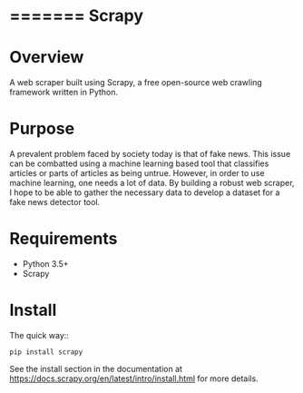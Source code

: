 =======
Scrapy
=======

Overview
=======

A web scraper built using Scrapy, a free open-source web crawling framework written in Python.

Purpose
=======

A prevalent problem faced by society today is that of fake news. This issue can be combatted using a machine learning based tool that classifies articles or parts of articles as being untrue. However, in order to use machine learning, one needs a lot of data. By building a robust web scraper, I hope to be able to gather the necessary data to develop a dataset for a fake news detector tool. 

Requirements
=======

* Python 3.5+
* Scrapy 
  
Install
=======

The quick way::

    pip install scrapy

See the install section in the documentation at
https://docs.scrapy.org/en/latest/intro/install.html for more details.

